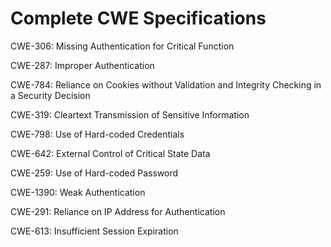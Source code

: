

# Complete CWE Specifications

CWE-306: Missing Authentication for Critical Function

CWE-287: Improper Authentication

CWE-784: Reliance on Cookies without Validation and Integrity Checking in a Security Decision

CWE-319: Cleartext Transmission of Sensitive Information

CWE-798: Use of Hard-coded Credentials

CWE-642: External Control of Critical State Data

CWE-259: Use of Hard-coded Password

CWE-1390: Weak Authentication

CWE-291: Reliance on IP Address for Authentication

CWE-613: Insufficient Session Expiration